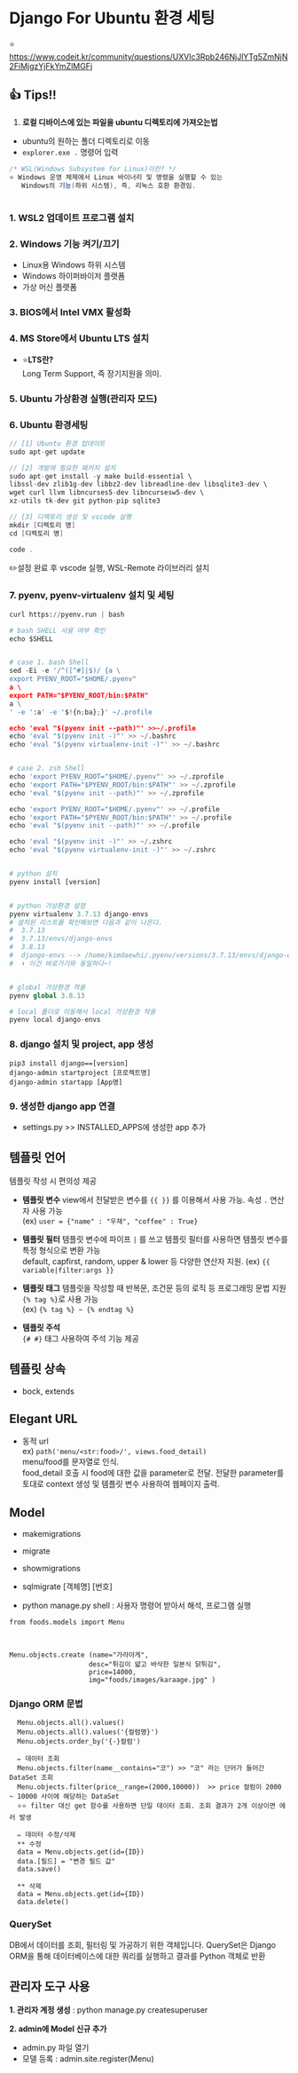 # Django For Ubuntu 환경 세팅
⭐ https://www.codeit.kr/community/questions/UXVlc3Rpb246NjJlYTg5ZmNjN2FiMjgzYjFkYmZlMGFj

## 👍 Tips!!
1. **로컬 디바이스에 있는 파일을 ubuntu 디렉토리에 가져오는법**
  - ubuntu의 원하는 폴더 디렉토리로 이동
  - `explorer.exe .` 명령어 입력

 ```c#
 /* WSL(Windows Subsystem for Linux)이란? */
 ⭐ Windows 운영 체제에서 Linux 바이너리 및 명령을 실행할 수 있는
    Windows의 기능(하위 시스템), 즉, 리눅스 호환 환경임.
    
 ```

 ### 1. WSL2 업데이트 프로그램 설치

 ### 2. **Windows 기능 켜기/끄기**
- Linux용 Windows 하위 시스템
- Windows 하이퍼바이저 플랫폼
- 가상 머신 플랫폼

### 3. **BIOS에서 Intel VMX 활성화**

### 4. **MS Store에서 Ubuntu LTS 설치**
  * ⭐**LTS란?**  
    Long Term Support, 즉 장기지원을 의미.

### 5. Ubuntu 가상환경 실행(관리자 모드)

### 6. Ubuntu 환경세팅
   ```c
   // [1] Ubuntu 환경 업데이트
   sudo apt-get update

   // [2] 개발에 필요한 패키지 설치
   sudo apt-get install -y make build-essential \
   libssl-dev zlib1g-dev libbz2-dev libreadline-dev libsqlite3-dev \
   wget curl llvm libncurses5-dev libncursesw5-dev \
   xz-utils tk-dev git python-pip sqlite3

   // [3] 디렉토리 생성 및 vscode 실행
   mkdir [디렉토리 명]
   cd [디렉토리 명]

   code .
   ```
   ✏️설정 완료 후 vscode 실행, WSL-Remote 라이브러리 설치

### 7. pyenv, pyenv-virtualenv 설치 및 세팅
  ```python
  curl https://pyenv.run | bash

  # bash SHELL 사용 여부 확인
  echo $SHELL


  # case 1. bash Shell
  sed -Ei -e '/^([^#]|$)/ {a \
  export PYENV_ROOT="$HOME/.pyenv"
  a \
  export PATH="$PYENV_ROOT/bin:$PATH"
  a \
  ' -e ':a' -e '$!{n;ba};}' ~/.profile

  echo 'eval "$(pyenv init --path)"' >>~/.profile
  echo 'eval "$(pyenv init -)"' >> ~/.bashrc
  echo 'eval "$(pyenv virtualenv-init -)"' >> ~/.bashrc


  # case 2. zsh Shell
  echo 'export PYENV_ROOT="$HOME/.pyenv"' >> ~/.zprofile
  echo 'export PATH="$PYENV_ROOT/bin:$PATH"' >> ~/.zprofile
  echo 'eval "$(pyenv init --path)"' >> ~/.zprofile
  
  echo 'export PYENV_ROOT="$HOME/.pyenv"' >> ~/.profile
  echo 'export PATH="$PYENV_ROOT/bin:$PATH"' >> ~/.profile
  echo 'eval "$(pyenv init --path)"' >> ~/.profile
  
  echo 'eval "$(pyenv init -)"' >> ~/.zshrc
  echo 'eval "$(pyenv virtualenv-init -)"' >> ~/.zshrc


  # python 설치
  pyenv install [version]


  # python 가상환경 설정
  pyenv virtualenv 3.7.13 django-envs
  # 설치된 리스트를 확인해보면 다음과 같이 나온다.
  #  3.7.13
  #  3.7.13/envs/django-envs
  #  3.8.13
  #  django-envs --> /home/kimdaewhi/.pyenv/versions/3.7.13/envs/django-envs 
  #  ⬆️ 이건 바로가기와 동일하다~!


  # global 가상환경 적용
  pyenv global 3.8.13

  # local 폴더로 이동해서 local 가상환경 적용
  pyenv local django-envs
  ```


### 8. django 설치 및 project, app 생성
  ```
  pip3 install django==[version]
  django-admin startproject [프로젝트명]
  django-admin startapp [App명]
  ```

### 9. 생성한 django app 연결
  - settings.py >> INSTALLED_APPS에 생성한 app 추가


## 템플릿 언어
템플릿 작성 시 편의성 제공
  - **템플릿 변수** 
    view에서 전달받은 변수를 `{{ }}` 를 이용해서 사용 가능. 속성 `.` 연산자 사용 가능  
    (ex) `user = {"name" : "우재", "coffee" : True}`

  - **템플릿 필터**
    템플릿 변수에 파이프 ` | ` 를 쓰고 템플릿 필터를 사용하면 템플릿 변수를 특정 형식으로 변환 가능  
    default, capfirst, random, upper & lower 등 다양한 연산자 지원.
    (ex) `{{ variable|filter:args }}`

  - **템플릿 태그**
    템플릿을 작성할 때 반복문, 조건문 등의 로직 등 프로그래밍 문법 지원 `{% tag %}`로 사용 가능  
    (ex) `{% tag %} ~ {% endtag %}`

  - **템플릿 주석**  
    `{# #}` 태그 사용하여 주석 기능 제공


## 템플릿 상속
  - bock, extends



## Elegant URL
  - 동적 url  
    ex) `path('menu/<str:food>/', views.food_detail)`  
    menu/food를 문자열로 인식.  
    food_detail 호출 시 food에 대한 값을 parameter로 전달.
    전달한 parameter를 토대로 context 생성 및 템플릿 변수 사용하여 웹페이지 출력.


## Model
  - makemigrations
  - migrate
  - showmigrations
  - sqlmigrate [객체명] [번호]

  - python manage.py shell : 사용자 명령어 받아서 해석, 프로그램 실행
  ```
  from foods.models import Menu



  Menu.objects.create (name="가라아게",
                      desc="튀김이 얇고 바삭한 일본식 닭튀김",
                      price=14000,
                      img="foods/images/karaage.jpg" )
  ```  


### Django ORM 문법
  ``` 
    Menu.objects.all().values()
    Menu.objects.all().values('{컬럼명}')
    Menu.objects.order_by('{-}컬럼')

    ✏️ 데이터 조회
    Menu.objects.filter(name__contains="코") >> "코" 라는 단어가 들어간 DataSet 조회
    Menu.objects.filter(price__range=(2000,10000))  >> price 컬럼이 2000 ~ 10000 사이에 해당하는 DataSet
    ⭐⭐ filter 대신 get 함수를 사용하면 단일 데이터 조회. 조회 결과가 2개 이상이면 에러 발생
    
    ✏️ 데이터 수정/삭제
    ** 수정
    data = Menu.objects.get(id={ID})
    data.[필드] = "변경 필드 값"
    data.save()

    ** 삭제
    data = Menu.objects.get(id={ID})
    data.delete()
  ```

### QuerySet
  DB에서 데이터를 조회, 필터링 및 가공하기 위한 객체입니다. QuerySet은 Django ORM을 통해 데이터베이스에 대한 쿼리를 실행하고 결과를 Python 객체로 반환


## 관리자 도구 사용
**1. 관리자 계정 생성** : python manage.py createsuperuser  

**2. admin에 Model 신규 추가**
  - admin.py 파일 열기
  - 모델 등록 : admin.site.register(Menu)